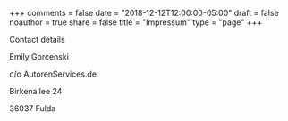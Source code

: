 +++
comments = false
date = "2018-12-12T12:00:00-05:00"
draft = false
noauthor = true
share = false
title = "Impressum"
type = "page"
+++

Contact details

<!--more-->


Emily Gorcenski

c/o AutorenServices.de

Birkenallee 24

36037 Fulda
